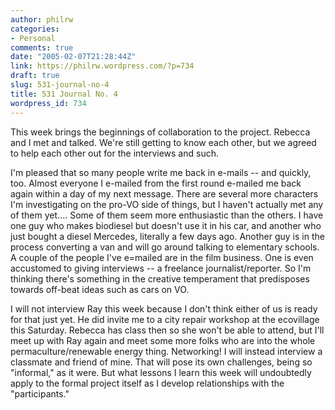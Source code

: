 ```yaml
---
author: philrw
categories:
- Personal
comments: true
date: "2005-02-07T21:28:44Z"
link: https://philrw.wordpress.com/?p=734
draft: true
slug: 531-journal-no-4
title: 531 Journal No. 4
wordpress_id: 734
---
```


This week brings the beginnings of collaboration to the project. Rebecca and I met and talked. We're still getting to know each other, but we agreed to help each other out for the interviews and such.

I'm pleased that so many people write me back in e-mails -- and quickly, too. Almost everyone I e-mailed from the first round e-mailed me back again within a day of my next message. There are several more characters I'm investigating on the pro-VO side of things, but I haven't actually met any of them yet.... Some of them seem more enthusiastic than the others. I have one guy who makes biodiesel but doesn't use it in his car, and another who just bought a diesel Mercedes, literally a few days ago. Another guy is in the process converting a van and will go around talking to elementary schools. A couple of the people I've e=mailed are in the film business. One is even accustomed to giving interviews -- a freelance journalist/reporter. So I'm thinking there's something in the creative temperament that predisposes towards off-beat ideas such as cars on VO.

I will not interview Ray this week because I don't think either of us is ready for that just yet. He did invite me to a city repair workshop at the ecovillage this Saturday. Rebecca has class then so she won't be able to attend, but I'll meet up with Ray again and meet some more folks who are into the whole permaculture/renewable energy thing. Networking! I will instead interview a classmate and friend of mine. That will pose its own challenges, being so "informal," as it were. But what lessons I learn this week will undoubtedly apply to the formal project itself as I develop relationships with the "participants."
